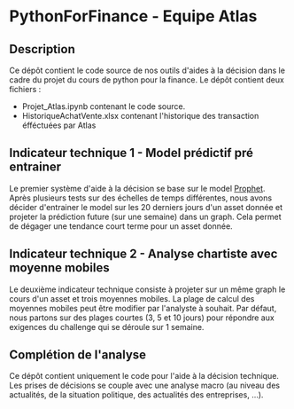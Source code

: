 # PythonForFinance - Equipe Atlas

## Description
Ce dépôt contient le code source de nos outils d'aides à la décision dans le cadre du projet du cours de python pour la finance.
Le dépôt contient deux fichiers : 
 - Projet_Atlas.ipynb contenant le code source.
 - HistoriqueAchatVente.xlsx contenant l'historique des transaction éfféctuées par Atlas

## Indicateur technique 1 - Model prédictif pré entrainer
Le premier système d'aide à la décision se base sur le model [Prophet](https://facebook.github.io/prophet/). Après plusieurs tests sur des échelles de temps différentes, nous avons décider d'entrainer le model sur les 20 derniers jours d'un asset donnée et projeter la prédiction future (sur une semaine) dans un graph. Cela permet de dégager une tendance court terme pour un asset donnée.

## Indicateur technique 2 - Analyse chartiste avec moyenne mobiles
Le deuxième indicateur technique consiste à projeter sur un même graph le cours d'un asset et trois moyennes mobiles. La plage de calcul des moyennes mobiles peut être modifier par l'analyste à souhait. Par défaut, nous partons sur des plages courtes (3, 5 et 10 jours) pour répondre aux exigences du challenge qui se déroule sur 1 semaine.

## Complétion de l'analyse
Ce dépôt contient uniquement le code pour l'aide à la décision technique. Les prises de décisions se couple avec une analyse macro (au niveau des actualités, de la situation politique, des actualités des entreprises, ...).
